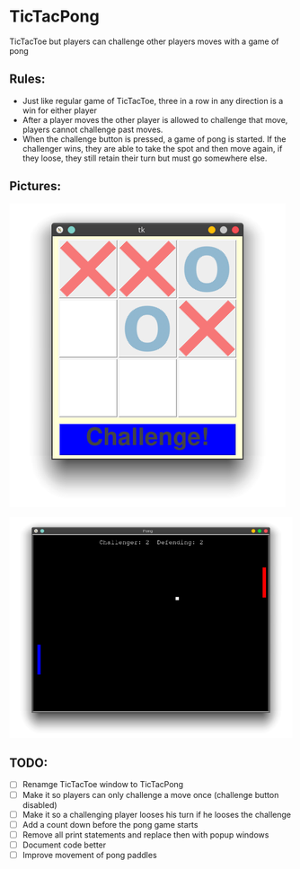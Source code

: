 # TicTacPong
TicTacToe but players can challenge other players moves with a game of pong

## Rules:
* Just like regular game of TicTacToe, three in a row in any direction is a win for either player
* After a player moves the other player is allowed to challenge that move, players cannot challenge past moves.
* When the challenge button is pressed, a game of pong is started. If the challenger wins, they are able to take the spot and then move again, if they loose, they still retain their turn but must go somewhere else.

## Pictures:

![TicTacToe preview](img/ttt.png "TicTacToe")

![Pong preview](img/pong.png "Pong")

## TODO:
- [ ] Renamge TicTacToe window to TicTacPong
- [ ] Make it so players can only challenge a move once (challenge button disabled)
- [ ] Make it so a challenging player looses his turn if he looses the challenge
- [ ] Add a count down before the pong game starts
- [ ] Remove all print statements and replace then with popup windows
- [ ] Document code better
- [ ] Improve movement of pong paddles
